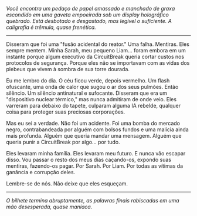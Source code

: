 _Você encontra um pedaço de papel amassado e manchado de graxa escondido em uma gaveta empoeirada sob um display holográfico quebrado. Está desbotado e desgastado, mas legível o suficiente. A caligrafia é trêmula, quase frenética._

---

Disseram que foi uma "fusão acidental do reator." Uma falha. Mentiras. Eles sempre mentem. Minha Sarah, meu pequeno Liam... foram embora em um instante porque algum executivo da CircuitBreak queria cortar custos nos protocolos de segurança. Porque eles não se importavam com as vidas dos plebeus que vivem à sombra de sua torre dourada.

Eu me lembro do dia. O céu ficou verde, depois vermelho. Um flash ofuscante, uma onda de calor que sugou o ar dos seus pulmões. Então silêncio. Um silêncio antinatural e sufocante. Disseram que era um "dispositivo nuclear térmico," mas nunca admitiram de onde veio. Eles varreram para debaixo do tapete, culparam alguma IA rebelde, qualquer coisa para proteger suas preciosas corporações.

Mas eu sei a verdade. Não foi um acidente. Foi uma bomba do mercado negro, contrabandeada por alguém com bolsos fundos e uma malícia ainda mais profunda. Alguém que queria mandar uma mensagem. Alguém que queria punir a CircuitBreak por algo... por tudo.

Eles levaram minha família. Eles levaram meu futuro. E nunca vão escapar disso. Vou passar o resto dos meus dias caçando-os, expondo suas mentiras, fazendo-os pagar. Por Sarah. Por Liam. Por todas as vítimas da ganância e corrupção deles.

Lembre-se de nós. Não deixe que eles esqueçam.

---

_O bilhete termina abruptamente, as palavras finais rabiscadas em uma mão desesperada, quase maníaca._
